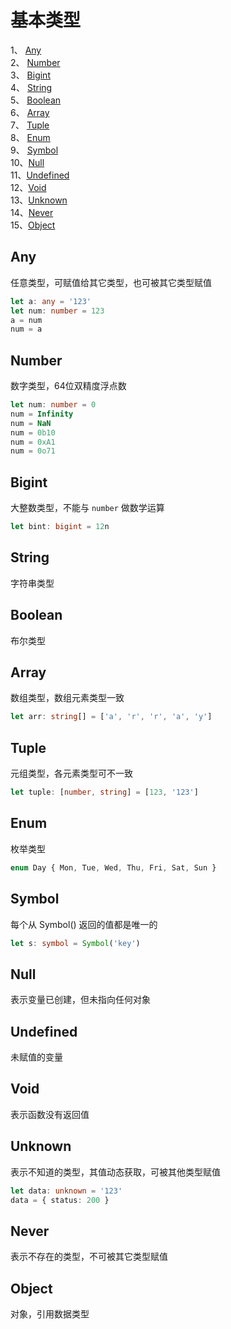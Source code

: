 # 基本类型
1、 [Any](#Any)  
2、 [Number](#Number)  
3、 [Bigint](#Bigint)  
4、 [String](#String)  
5、 [Boolean](#Boolean)  
6、 [Array](#Array)  
7、 [Tuple](#Tuple)  
8、 [Enum](#Enum)  
9、 [Symbol](#Symbol)  
10、[Null](#Null)  
11、[Undefined](#Undefined)  
12、[Void](#Void)  
13、[Unknown](#Unknown)  
14、[Never](#Never)  
15、[Object](#Object)

## Any
任意类型，可赋值给其它类型，也可被其它类型赋值
```typescript
let a: any = '123'
let num: number = 123
a = num
num = a
```

## Number
数字类型，64位双精度浮点数
```typescript
let num: number = 0
num = Infinity
num = NaN
num = 0b10
num = 0xA1
num = 0o71
```

## Bigint
大整数类型，不能与 `number` 做数学运算
```typescript
let bint: bigint = 12n
```

## String
字符串类型

## Boolean
布尔类型

## Array
数组类型，数组元素类型一致
```typescript
let arr: string[] = ['a', 'r', 'r', 'a', 'y']
```

## Tuple
元组类型，各元素类型可不一致
```typescript
let tuple: [number, string] = [123, '123']
```

## Enum
枚举类型
```typescript
enum Day { Mon, Tue, Wed, Thu, Fri, Sat, Sun }
```

## Symbol
每个从 Symbol() 返回的值都是唯一的
```typescript
let s: symbol = Symbol('key')
```

## Null
表示变量已创建，但未指向任何对象 

## Undefined
未赋值的变量

## Void
表示函数没有返回值

## Unknown
表示不知道的类型，其值动态获取，可被其他类型赋值
```typescript
let data: unknown = '123'
data = { status: 200 }
```

## Never
表示不存在的类型，不可被其它类型赋值

## Object
对象，引用数据类型
